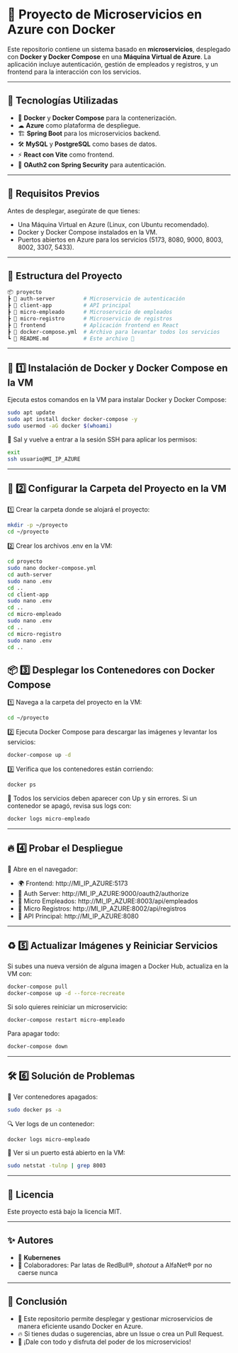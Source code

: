 # 🚀 Proyecto de Microservicios en Azure con Docker
Este repositorio contiene un sistema basado en **microservicios**, desplegado con **Docker y Docker Compose** en una **Máquina Virtual de Azure**. La aplicación incluye autenticación, gestión de empleados y registros, y un frontend para la interacción con los servicios.

---

## 📌 **Tecnologías Utilizadas**
- 🐳 **Docker** y **Docker Compose** para la contenerización.
- ☁ **Azure** como plataforma de despliegue.
- 🏗 **Spring Boot** para los microservicios backend.
- 🛠 **MySQL** y **PostgreSQL** como bases de datos.
- ⚡ **React con Vite** como frontend.
- 🔑 **OAuth2 con Spring Security** para autenticación.

---

## 📌 Requisitos Previos
Antes de desplegar, asegúrate de que tienes:
- Una Máquina Virtual en Azure (Linux, con Ubuntu recomendado).
- Docker y Docker Compose instalados en la VM.
- Puertos abiertos en Azure para los servicios (5173, 8080, 9000, 8003, 8002, 3307, 5433).
 
---

## 📂 **Estructura del Proyecto**

```bash
📦 proyecto
┣ 📂 auth-server         # Microservicio de autenticación
┣ 📂 client-app          # API principal
┣ 📂 micro-empleado      # Microservicio de empleados
┣ 📂 micro-registro      # Microservicio de registros
┣ 📂 frontend            # Aplicación frontend en React
┣ 📜 docker-compose.yml  # Archivo para levantar todos los servicios
┗ 📜 README.md           # Este archivo 🚀
```

---

## 🔧 1️⃣ Instalación de Docker y Docker Compose en la VM
Ejecuta estos comandos en la VM para instalar Docker y Docker Compose:

```bash
sudo apt update
sudo apt install docker docker-compose -y
sudo usermod -aG docker $(whoami)
```
📌 Sal y vuelve a entrar a la sesión SSH para aplicar los permisos:

```bash
exit
ssh usuario@MI_IP_AZURE
```
---

## 📂 2️⃣ Configurar la Carpeta del Proyecto en la VM

1️⃣ Crear la carpeta donde se alojará el proyecto:

```bash
mkdir -p ~/proyecto
cd ~/proyecto
```
2️⃣ Crear los archivos .env en la VM:

```bash
cd proyecto
sudo nano docker-compose.yml
cd auth-server
sudo nano .env
cd ..
cd client-app
sudo nano .env
cd ..
cd micro-empleado
sudo nano .env
cd ..
cd micro-registro
sudo nano .env
cd ..
```
## 📦 3️⃣ Desplegar los Contenedores con Docker Compose

1️⃣ Navega a la carpeta del proyecto en la VM:

```bash
cd ~/proyecto
```
2️⃣ Ejecuta Docker Compose para descargar las imágenes y levantar los servicios:

```bash
docker-compose up -d
```
3️⃣ Verifica que los contenedores están corriendo:

```bash
docker ps
```
📌 Todos los servicios deben aparecer con Up y sin errores.
Si un contenedor se apagó, revisa sus logs con:
```bash
docker logs micro-empleado
```
---

## 🔥 4️⃣ Probar el Despliegue

📌 Abre en el navegador:
- 🌍 Frontend: http://MI_IP_AZURE:5173
- 🔑 Auth Server: http://MI_IP_AZURE:9000/oauth2/authorize
- 📂 Micro Empleados: http://MI_IP_AZURE:8003/api/empleados
- 📂 Micro Registros: http://MI_IP_AZURE:8002/api/registros
- 🚀 API Principal: http://MI_IP_AZURE:8080

---

## ♻ 5️⃣ Actualizar Imágenes y Reiniciar Servicios

Si subes una nueva versión de alguna imagen a Docker Hub, actualiza en la VM con:

```bash
docker-compose pull
docker-compose up -d --force-recreate
```
Si solo quieres reiniciar un microservicio:

```bash
docker-compose restart micro-empleado
```

Para apagar todo:

```bash
docker-compose down
```

---

## 🛠 6️⃣ Solución de Problemas

🚨 Ver contenedores apagados:

```bash
sudo docker ps -a
```

🔍 Ver logs de un contenedor:

```bash
docker logs micro-empleado
```

🚀 Ver si un puerto está abierto en la VM:

```bash
sudo netstat -tulnp | grep 8003
```

---

## 📜 Licencia

Este proyecto está bajo la licencia MIT.

---

## ✨ Autores

- 🐢 **Kubernenes**
- 🚀 Colaboradores: Par latas de RedBull®, *shotout* a AlfaNet® por no caerse nunca

---

## 🎯 Conclusión

- 🚀 Este repositorio permite desplegar y gestionar microservicios de manera eficiente usando Docker en Azure.
- 🔥 Si tienes dudas o sugerencias, abre un Issue o crea un Pull Request.
- 🦾 ¡Dale con todo y disfruta del poder de los microservicios!
 


